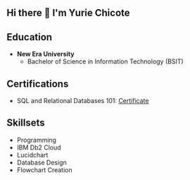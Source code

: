 ## Hi there 👋  I'm Yurie Chicote

## Education
- **New Era University**
  - Bachelor of Science in Information Technology (BSIT)

## Certifications
- SQL and Relational Databases 101: [Certificate](https://courses.cognitiveclass.ai/certificates/70d7a77bf7434cddb3a7ebbc3188449b)

## Skillsets
- Programming
- IBM Db2 Cloud
- Lucidchart
- Database Design
- Flowchart Creation

<!--
**YurieChicote/YurieChicote** is a ✨ _special_ ✨ repository because its `README.md` (this file) appears on your GitHub profile.

Here are some ideas to get you started:

- 🔭 I’m currently working on ...
- 🌱 I’m currently learning ...
- 👯 I’m looking to collaborate on ...
- 🤔 I’m looking for help with ...
- 💬 Ask me about ...
- 📫 How to reach me: ...
- 😄 Pronouns: ...
- ⚡ Fun fact: ...
-->

